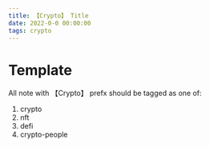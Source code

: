 ```yaml
---
title: 【Crypto】 Title
date: 2022-0-0 00:00:00
tags: crypto
---
```


# Template

All note with 【Crypto】 prefx should be tagged as one of: 

1. crypto
1. nft
1. defi
1. crypto-people
